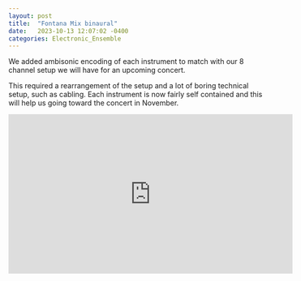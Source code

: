 ```yaml
---
layout: post
title:  "Fontana Mix binaural"
date:   2023-10-13 12:07:02 -0400
categories: Electronic_Ensemble
---
```



We added ambisonic encoding of each instrument to match with our 8 channel setup we will have for an upcoming concert.

This required a rearrangement of the setup and a lot of boring technical setup, such as cabling. Each instrument is now fairly self contained and this will help us going toward the concert in November. 

<iframe width="560" height="315" src="https://www.youtube.com/embed/vCBuxxjgFPE?si=SLH4tM7SkfmNvUSX" title="YouTube video player" frameborder="0" allow="accelerometer; autoplay; clipboard-write; encrypted-media; gyroscope; picture-in-picture; web-share" allowfullscreen></iframe>

